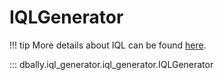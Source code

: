 # IQLGenerator

!!! tip
    More details about IQL can be found [here](../../concepts/iql.md).

::: dbally.iql_generator.iql_generator.IQLGenerator
